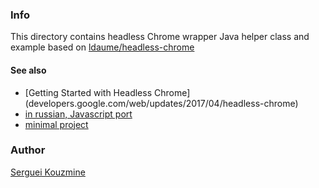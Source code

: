 ### Info

This directory contains headless Chrome wrapper Java helper class and example
based on [ldaume/headless-chrome](https://github.com/ldaume/headless-chrome)

#### See also
* [Getting Started with Headless Chrome] (developers.google.com/web/updates/2017/04/headless-chrome)
* [in russian, Javascript port](https://habrahabr.ru/post/329660/)
* [minimal project](https://github.com/WeikeDu/HeadlessChrome)

### Author
[Serguei Kouzmine](kouzmine_serguei@yahoo.com)
